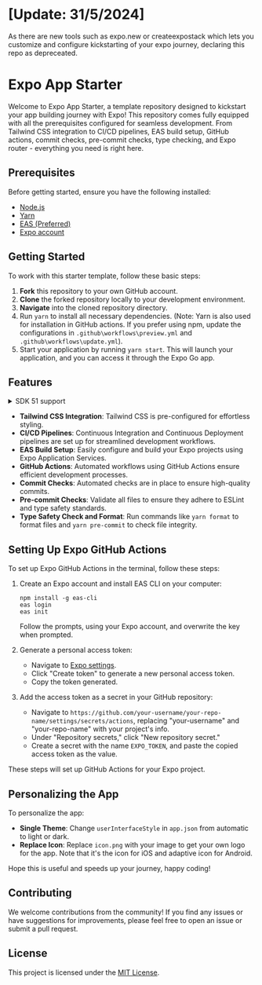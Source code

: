 # [Update: 31/5/2024]

As there are new tools such as expo.new or createexpostack which lets you customize and configure kickstarting of your expo journey, declaring this repo as depreceated.


# Expo App Starter

Welcome to Expo App Starter, a template repository designed to kickstart your app building journey with Expo! This repository comes fully equipped with all the prerequisites configured for seamless development. From Tailwind CSS integration to CI/CD pipelines, EAS build setup, GitHub actions, commit checks, pre-commit checks, type checking, and Expo router - everything you need is right here.

## Prerequisites

Before getting started, ensure you have the following installed:

- [Node.js](https://nodejs.org/)
- [Yarn](https://yarnpkg.com/)
- [EAS (Preferred)](https://docs.expo.dev/build/introduction/)
- [Expo account](https://expo.dev/)

## Getting Started

To work with this starter template, follow these basic steps:

1. **Fork** this repository to your own GitHub account.
2. **Clone** the forked repository locally to your development environment.
3. **Navigate** into the cloned repository directory.
4. Run `yarn` to install all necessary dependencies. (Note: Yarn is also used for installation in GitHub actions. If you prefer using npm, update the configurations in `.github\workflows\preview.yml` and `.github\workflows\update.yml`).
5. Start your application by running `yarn start`. This will launch your application, and you can access it through the Expo Go app.

## Features

<details>

   <summary>SDK 51 support</summary>
This Repository now has a sdk51 branch which has all the new expo sdk 51 with new Arch Enabled, with same old fun<br>
Happy coding!
   

   
</details>

- **Tailwind CSS Integration**: Tailwind CSS is pre-configured for effortless styling.
- **CI/CD Pipelines**: Continuous Integration and Continuous Deployment pipelines are set up for streamlined development workflows.
- **EAS Build Setup**: Easily configure and build your Expo projects using Expo Application Services.
- **GitHub Actions**: Automated workflows using GitHub Actions ensure efficient development processes.
- **Commit Checks**: Automated checks are in place to ensure high-quality commits.
- **Pre-commit Checks**: Validate all files to ensure they adhere to ESLint and type safety standards.
- **Type Safety Check and Format**: Run commands like `yarn format` to format files and `yarn pre-commit` to check file integrity.

## Setting Up Expo GitHub Actions

To set up Expo GitHub Actions in the terminal, follow these steps:

1. Create an Expo account and install EAS CLI on your computer:

   ```
   npm install -g eas-cli
   eas login
   eas init
   ```

   Follow the prompts, using your Expo account, and overwrite the key when prompted.

2. Generate a personal access token:

   - Navigate to [Expo settings](https://expo.dev/settings/access-tokens).
   - Click "Create token" to generate a new personal access token.
   - Copy the token generated.

3. Add the access token as a secret in your GitHub repository:
   - Navigate to `https://github.com/your-username/your-repo-name/settings/secrets/actions`, replacing "your-username" and "your-repo-name" with your project's info.
   - Under "Repository secrets," click "New repository secret."
   - Create a secret with the name `EXPO_TOKEN`, and paste the copied access token as the value.

These steps will set up GitHub Actions for your Expo project.

## Personalizing the App

To personalize the app:

- **Single Theme**: Change `userInterfaceStyle` in `app.json` from automatic to light or dark.
- **Replace Icon**: Replace `icon.png` with your image to get your own logo for the app. Note that it's the icon for iOS and adaptive icon for Android.

Hope this is useful and speeds up your journey, happy coding!

## Contributing

We welcome contributions from the community! If you find any issues or have suggestions for improvements, please feel free to open an issue or submit a pull request.

## License

This project is licensed under the [MIT License](LICENSE).
